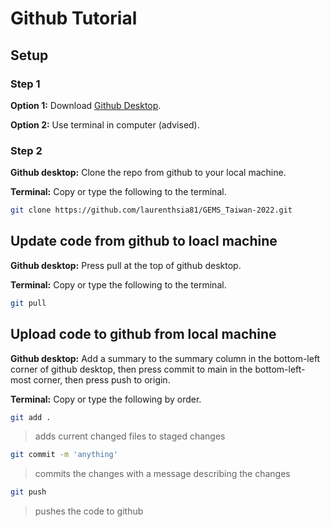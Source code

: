 
# Github Tutorial

## Setup

### Step 1

**Option 1:** Download [Github Desktop](https://desktop.github.com).  

**Option 2:** Use terminal in computer (advised).

### Step 2

**Github desktop:** Clone the repo from github to your local machine.  

**Terminal:** Copy or type the following to the terminal.

```sh
git clone https://github.com/laurenthsia81/GEMS_Taiwan-2022.git
```

## Update code from github to loacl machine

**Github desktop:** Press pull at the top of github desktop.  

**Terminal:** Copy or type the following to the terminal.

```sh
git pull
```

## Upload code to github from local machine

**Github desktop:** Add a summary to the summary column in the bottom-left corner of github desktop, then press commit to main in the bottom-left-most corner, then press push to origin.  

**Terminal:** Copy or type the following by order.  

```sh
git add .
```
> adds current changed files to staged changes
```sh
git commit -m 'anything'
```
> commits the changes with a message describing the changes
```sh
git push
```
> pushes the code to github
